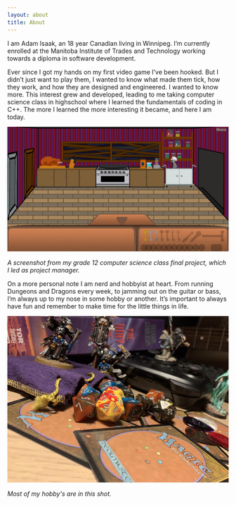 ```yaml
---
layout: about
title: About
---
```

I am Adam Isaak, an 18 year Canadian living in Winnipeg. I’m currently enrolled at the Manitoba Institute of Trades and Technology working towards a diploma in software development.

Ever since I got my hands on my first video game I’ve been hooked.  But I didn’t just want to play them, I wanted to know what made them tick, how they work, and how they are designed and engineered. I wanted to know more. This interest grew and developed, leading to me taking computer science class in highschool where I learned the fundamentals of coding in C++. The more I learned the more interesting it became, and here I am today.

![A screenshot from Mega Mystery Mansion](/assets/images/Mega-Mystery-Mansion-screenshot.png)

*A screenshot from my grade 12 computer science class final project, which I led as project manager.*

On a more personal note I am nerd and hobbyist at heart. From running Dungeons and Dragons every week, to jamming out on the guitar or bass, I’m always up to my nose in some hobby or another. It’s important to always have fun and remember to make time for the little things in life.

![All my various hobby's](/assets/images/Hobbys.png)

*Most of my hobby's are in this shot.*